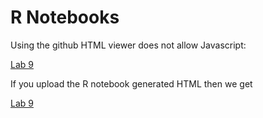 # R Notebooks

Using the github HTML viewer does not allow Javascript:

[Lab 9](https://htmlpreview.github.io/?https://github.com/paulemms/datamining/blob/master/inst/labs/lab9/lab9.nb.html)

If you upload the R notebook generated HTML then we get

[Lab 9](https://paulemms.github.io/lab9.nb.html)
